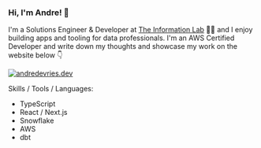<!-- <img align='right' src="https://github-readme-stats.vercel.app/api?username=andre347"> -->

### Hi, I'm Andre! :wave:

I'm a Solutions Engineer & Developer at [The Information Lab](https://github.com/TheInformationLab) 👨‍💻 and I enjoy building apps and tooling for data professionals. I'm an AWS Certified Developer and write down my thoughts and showcase my work on the website below :point_down:

[![andredevries.dev](https://img.shields.io/static/v1?label=andredevries&message=%20&color=orange&logo=&style=flat-square&logoColor=white)](https://andredevries.dev/)

Skills / Tools / Languages:
- TypeScript 
- React / Next.js
- Snowflake
- AWS
- dbt
